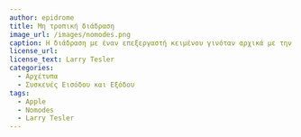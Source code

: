 ```yaml
---
author: epidrome
title: Μη τροπική διάδραση 
image_url: /images/nomodes.png
caption: Η διάδραση με έναν επεξεργαστή κειμένου γινόταν αρχικά με την επιλογή κατάστασης λειτουργίας όπως είναι η εισαγωγή κειμένου και οι εντολές αναζήτησης και αποθήκευσης. Ο τρόπος αυτός, αν και παραμένει αποδεκτός από τους προχωρημένους χρήστες, αποτέλεσε εμπόδιο για τους αρχάριους χρήστες, το οποίο οδήγησε τον Larry Tesler να προσθέση σχετική αναφορά στην πινακίδα του αυτοκινήτου του, καθώς και στην ονομασία της προσωπικής ιστοσελίδας του.
license_url: 
license_text: Larry Tesler
categories:
  - Αρχέτυπα
  - Συσκευές Εισόδου και Εξόδου 
tags:
  - Apple
  - Nomodes 
  - Larry Tesler 
---
```

